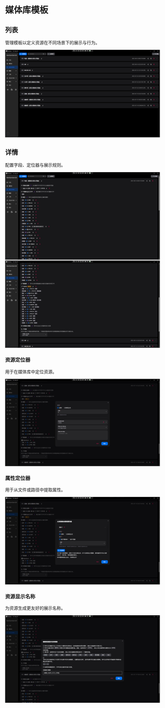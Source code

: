 # 媒体库模板

## 列表
管理模板以定义资源在不同场景下的展示与行为。

![模板列表](../../imgs/3-media-library-template-list.jpg)

## 详情
配置字段、定位器与展示规则。

![模板详情1](../../imgs/3-media-library-template-detail-1.jpg)
![模板详情2](../../imgs/3-media-library-template-detail-2.jpg)

### 资源定位器
用于在媒体库中定位资源。

![资源定位器](../../imgs/3-media-library-template-resource-locator.jpg)

### 属性定位器
用于从文件或路径中提取属性。

![属性定位器](../../imgs/3-media-library-template-property-locator.jpg)

### 资源显示名称
为资源生成更友好的展示名称。

![资源显示名称](../../imgs/3-media-library-template-resource-display-name.jpg)
